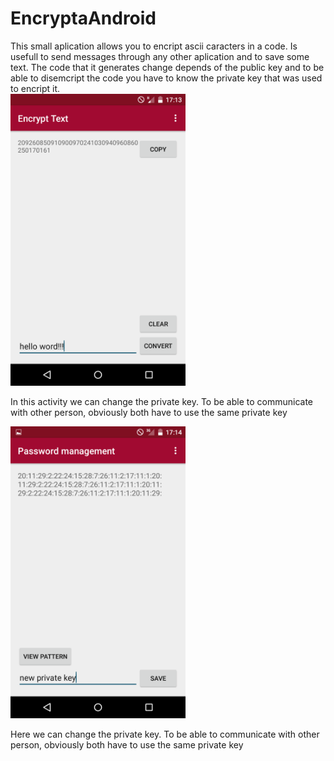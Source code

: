 # EncryptaAndroid


This small aplication allows you to encript ascii caracters in a code. Is usefull to send messages through any other aplication and to save some text.
The code that it generates change depends of the public key and to be able to disemcript the code you have to know the private key that was used to encript it.
<br>
<img src="https://github.com/pedrob1ih/EncryptaAndroid/blob/master/screenShots/B.png" width="280">

In this activity we can change the private key. To be able to communicate with other person, obviously both have to use the same private key

<img src="https://github.com/pedrob1ih/EncryptaAndroid/blob/master/screenShots/A.png" width="280">

Here we can change the private key. To be able to communicate with other person, obviously both have to use the same private key
